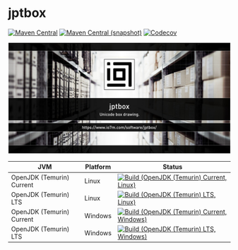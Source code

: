 jptbox
===

[![Maven Central](https://img.shields.io/maven-central/v/com.io7m.jptbox/com.io7m.jptbox.svg?style=flat-square)](http://search.maven.org/#search%7Cga%7C1%7Cg%3A%22com.io7m.jptbox%22)
[![Maven Central (snapshot)](https://img.shields.io/nexus/s/https/s01.oss.sonatype.org/com.io7m.jptbox/com.io7m.jptbox.svg?style=flat-square)](https://s01.oss.sonatype.org/content/repositories/snapshots/com/io7m/jptbox/)
[![Codecov](https://img.shields.io/codecov/c/github/io7m/jptbox.svg?style=flat-square)](https://codecov.io/gh/io7m/jptbox)

![jptbox](./src/site/resources/jptbox.jpg?raw=true)

| JVM | Platform | Status |
|-----|----------|--------|
| OpenJDK (Temurin) Current | Linux | [![Build (OpenJDK (Temurin) Current, Linux)](https://img.shields.io/github/actions/workflow/status/io7m/jptbox/workflows/main.linux.temurin.current.yml?branch=develop)](https://github.com/io7m/jptbox/actions?query=workflow%3Amain.linux.temurin.current)|
| OpenJDK (Temurin) LTS | Linux | [![Build (OpenJDK (Temurin) LTS, Linux)](https://img.shields.io/github/actions/workflow/status/io7m/jptbox/workflows/main.linux.temurin.lts.yml?branch=develop)](https://github.com/io7m/jptbox/actions?query=workflow%3Amain.linux.temurin.lts)|
| OpenJDK (Temurin) Current | Windows | [![Build (OpenJDK (Temurin) Current, Windows)](https://img.shields.io/github/actions/workflow/status/io7m/jptbox/workflows/main.windows.temurin.current.yml?branch=develop)](https://github.com/io7m/jptbox/actions?query=workflow%3Amain.windows.temurin.current)|
| OpenJDK (Temurin) LTS | Windows | [![Build (OpenJDK (Temurin) LTS, Windows)](https://img.shields.io/github/actions/workflow/status/io7m/jptbox/workflows/main.windows.temurin.lts.yml?branch=develop)](https://github.com/io7m/jptbox/actions?query=workflow%3Amain.windows.temurin.lts)|
